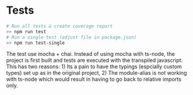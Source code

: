 # Tests

```bash
# Run all tests & create coverage report
>> npm run test
# Run a single test (adjust file in package.json)
>> npm run test-single
```

The test use mocha + chai. Instead of using mocha with ts-node, the project is first built and tests are executed with the transpiled javascript. This has two reasons: 1) Its a pain to have the typings (espcially custom types) set up as in the original project, 2) The module-alias is not working with ts-node which would result in having to go back to relative imports only.